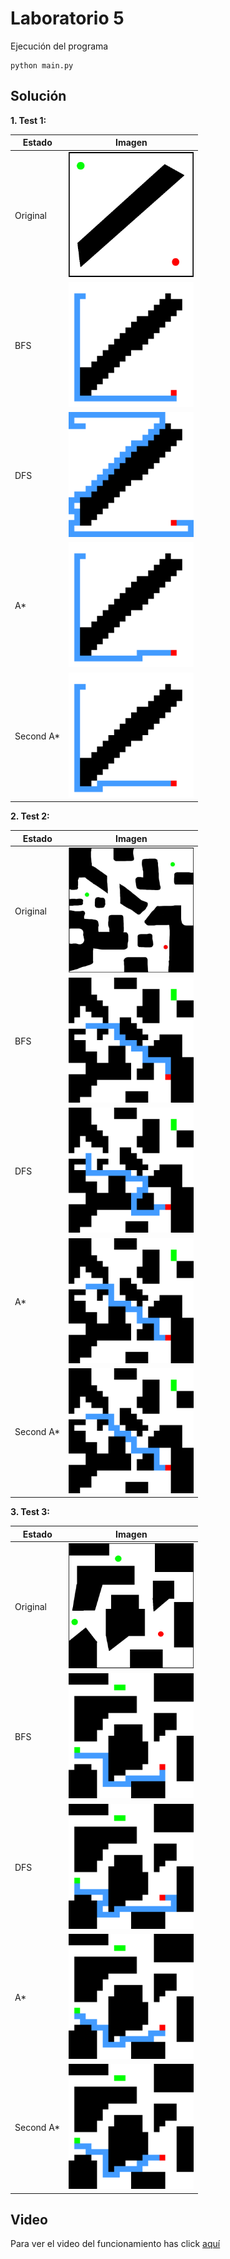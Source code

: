 # Laboratorio 5

Ejecución del programa

    python main.py

## Solución

**1. Test 1:**

| Estado    | Imagen |
|-----------|--------|
| Original  | <img src="https://raw.githubusercontent.com/DanielMorales1103/Lab5_IA/main/img/Prueba.bmp" width="200" height="200"> |
| BFS       | <img src="https://github.com/DanielMorales1103/Lab5_IA/blob/main/img/solutions/Prueba/solution_bfs.png?raw=true" width="200" height="200"> |
| DFS       | <img src="https://github.com/DanielMorales1103/Lab5_IA/blob/main/img/solutions/Prueba/solution_dfs.png?raw=true" width="200" height="200"> |
| A*        | <img src="https://github.com/DanielMorales1103/Lab5_IA/blob/main/img/solutions/Prueba/solution_a-star.png?raw=true" width="200" height="200"> |
| Second A* | <img src="https://github.com/DanielMorales1103/Lab5_IA/blob/main/img/solutions/Prueba/solution_a-star2.png?raw=true" width="200" height="200"> |

**2. Test 2:**

| Estado    | Imagen |
|-----------|--------|
| Original  | <img src="https://raw.githubusercontent.com/DanielMorales1103/Lab5_IA/main/img/Test.bmp" width="200" height="200"> |
| BFS       | <img src="https://github.com/DanielMorales1103/Lab5_IA/blob/main/img/solutions/test/solution_bfs.png?raw=true" width="200" height="200"> |
| DFS       | <img src="https://github.com/DanielMorales1103/Lab5_IA/blob/main/img/solutions/test/solution_dfs.png?raw=true" width="200" height="200"> |
| A*        | <img src="https://github.com/DanielMorales1103/Lab5_IA/blob/main/img/solutions/test/solution_a-star.png?raw=true" width="200" height="200"> |
| Second A* | <img src="https://github.com/DanielMorales1103/Lab5_IA/blob/main/img/solutions/test/solution_a-star2.png?raw=true" width="200" height="200"> |

**3. Test 3:**

| Estado    | Imagen |
|-----------|--------|
| Original  | <img src="https://raw.githubusercontent.com/DanielMorales1103/Lab5_IA/main/img/Test2.bmp" width="200" height="200"> |
| BFS       | <img src="https://github.com/DanielMorales1103/Lab5_IA/blob/main/img/solutions/Test2/solution_bfs.png?raw=true" width="200" height="200"> |
| DFS       | <img src="https://github.com/DanielMorales1103/Lab5_IA/blob/main/img/solutions/Test2/solution_dfs.png?raw=true" width="200" height="200"> |
| A*        | <img src="https://github.com/DanielMorales1103/Lab5_IA/blob/main/img/solutions/Test2/solution_a-star.png?raw=true" width="200" height="200"> |
| Second A* | <img src="https://github.com/DanielMorales1103/Lab5_IA/blob/main/img/solutions/Test2/solution_a-star2.png?raw=true" width="200" height="200"> |

## Video
Para ver el video del funcionamiento has click [aquí](https://www.youtube.com/watch?v=3AmYDxJlgnc)
